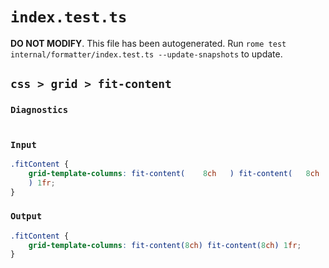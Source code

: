 # `index.test.ts`

**DO NOT MODIFY**. This file has been autogenerated. Run `rome test internal/formatter/index.test.ts --update-snapshots` to update.

## `css > grid > fit-content`

### `Diagnostics`

```

```

### `Input`

```css
.fitContent {
	grid-template-columns: fit-content(    8ch   ) fit-content(   8ch
	) 1fr;
}

```

### `Output`

```css
.fitContent {
	grid-template-columns: fit-content(8ch) fit-content(8ch) 1fr;
}

```

